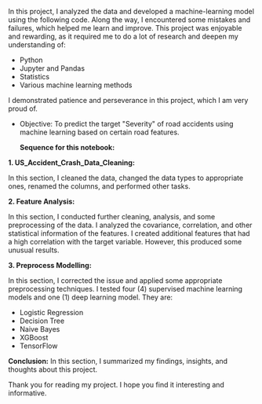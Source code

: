In this project, I analyzed the data and developed a machine-learning model using the following code. Along the way, I encountered some mistakes and failures, which helped me learn and improve. This project was enjoyable and rewarding, as it required me to do a lot of research and deepen my understanding of:

- Python
- Jupyter and Pandas
- Statistics
- Various machine learning methods
  
I demonstrated patience and perseverance in this project, which I am very proud of.

- Objective: To predict the target "Severity" of road accidents using machine learning based on certain road features.

  **Sequence for this notebook:**
  
**1. US_Accident_Crash_Data_Cleaning:**
   
   In this section, I cleaned the data, changed the data types to appropriate ones, renamed the columns, and performed other tasks.

**2. Feature Analysis:**

   In this section, I conducted further cleaning, analysis, and some preprocessing of the data. I analyzed the covariance, correlation, and 
   other statistical information of the features. I created additional features that had a high correlation with the target variable. However, 
   this produced some unusual results.

**3. Preprocess Modelling:**

   In this section, I corrected the issue and applied some appropriate preprocessing techniques. I tested four (4) supervised machine learning 
   models and one (1) deep learning model. They are:

   - Logistic Regression
   - Decision Tree
   - Naive Bayes
   - XGBoost
   - TensorFlow

**Conclusion:**
In this section, I summarized my findings, insights, and thoughts about this project.

Thank you for reading my project. I hope you find it interesting and informative.

